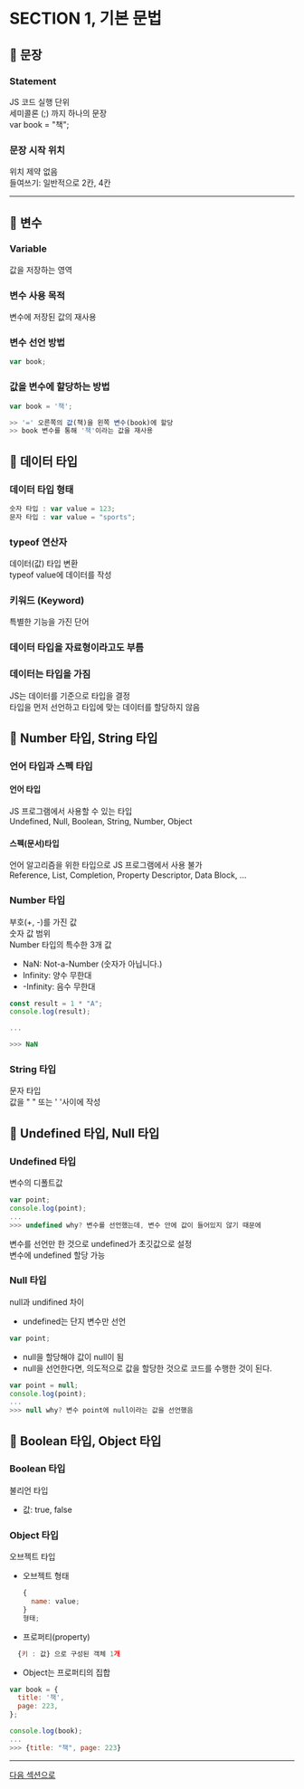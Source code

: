 # SECTION 1, 기본 문법

## 🌟 문장

### Statement

JS 코드 실행 단위</br>
세미콜론 (;) 까지 하나의 문장</br>
var book = "책";</br>

### 문장 시작 위치

위치 제약 없음 </br>
들여쓰기: 일반적으로 2칸, 4칸 </br>

<hr/>

## 🌟 변수

### Variable

값을 저장하는 영역

### 변수 사용 목적

변수에 저장된 값의 재사용

### 변수 선언 방법

```js
var book;
```

### 값을 변수에 할당하는 방법

```js
var book = '책';

>> '=' 오른쪽의 값(책)을 왼쪽 변수(book)에 할당
>> book 변수를 통해 '책'이라는 값을 재사용
```

## 🌟 데이터 타입

### 데이터 타입 형태

```js
숫자 타입 : var value = 123;
문자 타입 : var value = "sports";
```

### typeof 연산자

데이터(값) 타입 변환<br/>
typeof value에 데이터를 작성<br/>

### 키워드 (Keyword)

특별한 기능을 가진 단어 <br/>

### 데이터 타입을 자료형이라고도 부름

### 데이터는 타입을 가짐

JS는 데이터를 기준으로 타입을 결정 <br/>
타입을 먼저 선언하고 타입에 맞는 데이터를 할당하지 않음<br/>

</hr>

## 🌟 Number 타입, String 타입

### 언어 타입과 스펙 타입

#### 언어 타입

JS 프로그램에서 사용할 수 있는 타입<br/>
Undefined, Null, Boolean, String, Number, Object<br/>

#### 스펙(문서)타입

언어 알고리즘을 위한 타입으로 JS 프로그램에서 사용 불가<br/>
Reference, List, Completion, Property Descriptor, Data Block, ... <br/>

### Number 타입

부호(+, -)를 가진 값 <br/>
숫자 값 범위 <br/>
Number 타입의 특수한 3개 값<br/>

- NaN: Not-a-Number (숫자가 아닙니다.)
- Infinity: 양수 무한대
- -Infinity: 음수 무한대

```js
const result = 1 * "A";
console.log(result);

...

>>> NaN
```

### String 타입

문자 타입 <br/>
값을 " " 또는 ' '사이에 작성<br/>

## 🌟 Undefined 타입, Null 타입

### Undefined 타입

변수의 디폴트값<br/>

```js
var point;
console.log(point);
...
>>> undefined why? 변수를 선언했는데, 변수 안에 값이 들어있지 않기 때문에
```

변수를 선언만 한 것으로 undefined가 초깃값으로 설정 <br/>
변수에 undefined 할당 가능<br/>

### Null 타입

null과 undifined 차이

- undefined는 단지 변수만 선언

```js
var point;
```

- null을 할당해야 값이 null이 됨
- null을 선언한다면, 의도적으로 값을 할당한 것으로 코드를 수행한 것이 된다.

```js
var point = null;
console.log(point);
...
>>> null why? 변수 point에 null이라는 값을 선언했음
```

## 🌟 Boolean 타입, Object 타입

### Boolean 타입

불리언 타입<br/>

- 값: true, false

### Object 타입

오브젝트 타입 <br/>

- 오브젝트 형태
  ```js
  {
    name: value;
  }
  형태;
  ```
- 프로퍼티(property)

```js
  {키 : 값} 으로 구성된 객체 1개
```

- Object는 프로퍼티의 집합

```js
var book = {
  title: '책',
  page: 223,
};

console.log(book);
...
>>> {title: "책", page: 223}
```

<hr/>
<a href="../SECTION02/readme.md">다음 섹션으로</a>
